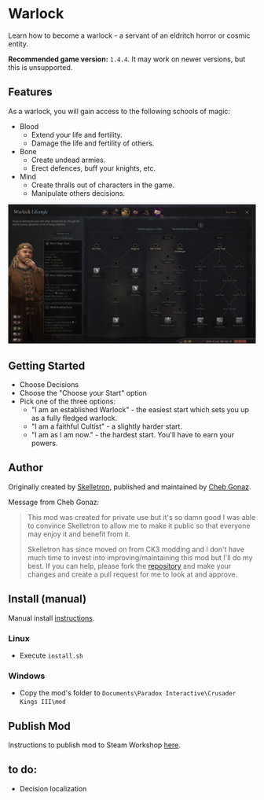 # Warlock

Learn how to become a warlock - a servant of an eldritch horror or cosmic entity.

**Recommended game version:** `1.4.4`. It may work on newer versions, but this is unsupported.

## Features

As a warlock, you will gain access to the following schools of magic:

- Blood
	+ Extend your life and fertility.
	+ Damage the life and fertility of others.
- Bone
	+ Create undead armies.
	+ Erect defences, buff your knights, etc.
- Mind
	+ Create thralls out of characters in the game.
	+ Manipulate others decisions.

![perks](perks.jpg)
	
## Getting Started

- Choose Decisions
- Choose the "Choose your Start" option
- Pick one of the three options:
	+ "I am an established Warlock" - the easiest start which sets you up as a fully fledged warlock.
	+ "I am a faithful Cultist" - a slightly harder start.
	+ "I am as I am now." - the hardest start. You'll have to earn your powers.

## Author

Originally created by [Skelletron](https://github.com/skelletron), published and maintained by [Cheb Gonaz](https://github.com/jpw1991).

Message from Cheb Gonaz:

> This mod was created for private use but it's so damn good I was able to convince Skelletron to allow me to make it public so that everyone may enjoy it and benefit from it.
>
> Skelletron has since moved on from CK3 modding and I don't have much time to invest into improving/maintaining this mod but I'll do my best. If you can help, please fork the [repository](https://github.com/skelletron/warlock) and make your changes and create a pull request for me to look at and approve.

## Install (manual)

Manual install [instructions](https://ck3.paradoxwikis.com/Modding#Installing_mods_manually).

### Linux

- Execute `install.sh`

### Windows

- Copy the mod's folder to `Documents\Paradox Interactive\Crusader Kings III\mod`

## Publish Mod

Instructions to publish mod to Steam Workshop [here](https://ck3.paradoxwikis.com/Modding#Uploading.2Fupdating_a_mod).

## to do:

- Decision localization